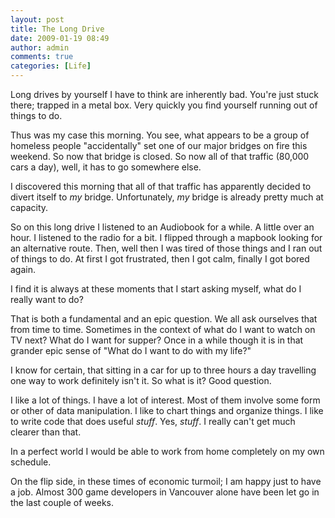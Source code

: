 ```yaml
---
layout: post
title: The Long Drive
date: 2009-01-19 08:49
author: admin
comments: true
categories: [Life]
---
```

Long drives by yourself I have to think are inherently bad.  You're just stuck there; trapped in a metal box.  Very quickly you find yourself running out of things to do.

Thus was my case this morning.  You see, what appears to be a group of homeless people "accidentally" set one of our major bridges on fire this weekend.  So now that bridge is closed.  So now all of that traffic (80,000 cars a day), well, it has to go somewhere else.

I discovered this morning that all of that traffic has apparently decided to divert itself to <i>my</i> bridge.  Unfortunately, <i>my</i> bridge is already pretty much at capacity.

So on this long drive I listened to an Audiobook for a while.  A little over an hour.  I listened to the radio for a bit.  I flipped through a mapbook looking for an alternative route.  Then, well then I was tired of those things and I ran out of things to do.  At first I got frustrated, then I got calm, finally I got bored again.

I find it is always at these moments that I start asking myself, what do I really want to do?

That is both a fundamental and an epic question.  We all ask ourselves that from time to time.  Sometimes in the context of what do I want to watch on TV next?  What do I want for supper?  Once in a while though it is in that grander epic sense of "What do I want to do with my life?"

I know for certain, that sitting in a car for up to three hours a day travelling one way to work definitely isn't it.  So what is it?  Good question.

I like a lot of things.  I have a lot of interest.  Most of them involve some form or other of data manipulation.  I like to chart things and organize things.  I like to write code that does useful <i>stuff</i>.  Yes, <i>stuff</i>.  I really can't get much clearer than that.

In a perfect world I would be able to work from home completely on my own schedule.

On the flip side, in these times of economic turmoil; I am happy just to have a job.  Almost 300 game developers in Vancouver alone have been let go in the last couple of weeks.
